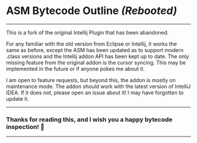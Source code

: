 
# ASM Bytecode Outline *(Rebooted)*
***

This is a fork of the original Intellij Plugin that has been abandoned.

For any familiar with the old version from Eclipse or Intellij, it works the same as before, except the ASM has been updated as to support modern .class versions and the Intellij addon API has been kept up to date.
The only missing feature from the original addon is the cursor syncing. This may be implemented in the future or if anyone pokes me about it.

I am open to feature requests, but beyond this, the addon is mostly on maintenance mode.
The addon should work with the latest version of IntelliJ IDEA. If it does not, please open an issue about it! I may have forgotten to update it.

***
### Thanks for reading this, and I wish you a happy bytecode inspection! 🎉
***
